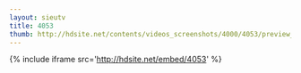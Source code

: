 ```yaml
---
layout: sieutv
title: 4053
thumb: http://hdsite.net/contents/videos_screenshots/4000/4053/preview_360p.mp4.jpg
---
```

{% include iframe src='http://hdsite.net/embed/4053' %}
 
